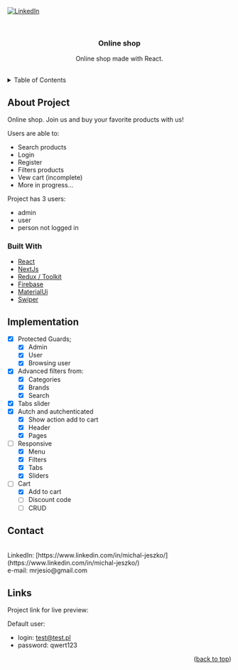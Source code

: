 <div id="top"></div>

<!-- [![MIT License][license-shield]][license-url] -->

[![LinkedIn](https://img.shields.io/badge/linkedin-%230077B5.svg?style=for-the-badge&logo=linkedin&logoColor=white)](https://www.linkedin.com/in/michal-jeszko/)

<br />
<div align="center">

<h3 align="center">Online shop</h3>

  <p align="center">
    Online shop made with React.
    <br />
    <br />
  </p>
</div>

<!-- TABLE OF CONTENTS -->
<details>
  <summary>Table of Contents</summary>
  <ol>
    <li>
      <a href="#about-project">About Project</a>
      <ul>
        <li><a href="#built-with">Built With</a></li>
      </ul>
    </li>
    <li><a href="#implementation">Implementation</a></li>
    <li><a href="#contact">Contact</a></li>
    <li><a href="#links">Links</a></li>
  </ol>
</details>

<!-- ABOUT THE PROJECT -->



## About Project

Online shop. Join us and buy your favorite products with us!

Users are able to:

- Search products
- Login
- Register
- Filters products
- Vew cart (incomplete)
- More in progress...

Project has 3 users:

- admin
- user
- person not logged in



### Built With

- [React](https://reactjs.org/)
- [NextJs](https://nextjs.org/)
- [Redux / Toolkit](https://redux-toolkit.js.org/)
- [Firebase](https://firebase.google.com/)
- [MaterialUi](https://mui.com/)
- [Swiper](https://swiperjs.com/)

<!-- Implementation -->



## Implementation

- [x] Protected Guards;
  - [x] Admin
  - [x] User
  - [x] Browsing user
- [x] Advanced filters from:
  - [x] Categories
  - [x] Brands
  - [x] Search
- [x] Tabs slider
- [x] Autch and autchenticated
  - [x] Show action add to cart
  - [x] Header
  - [x] Pages
- [ ] Responsive
  - [x] Menu
  - [x] Filters
  - [x] Tabs
  - [x] Sliders
- [ ] Cart
  - [x] Add to cart
  - [ ] Discount code
  - [ ] CRUD

<!-- Contact -->



## Contact

<br/>
LinkedIn: [https://www.linkedin.com/in/michal-jeszko/](https://www.linkedin.com/in/michal-jeszko/)
<br/>
e-mail: mrjesio@gmail.com



<!-- Links -->
## Links
Project link for live preview: []()

Default user:

- login: test@test.pl
- password: qwert123

<p align="right">(<a href="#top">back to top</a>)</p>
